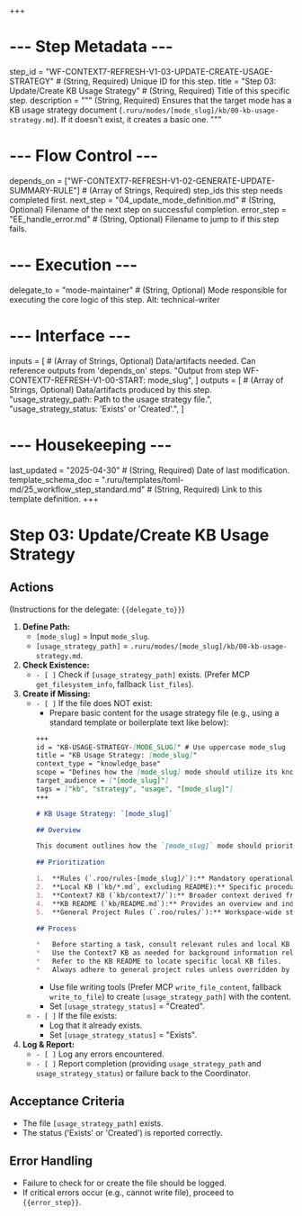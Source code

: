 +++
# --- Step Metadata ---
step_id = "WF-CONTEXT7-REFRESH-V1-03-UPDATE-CREATE-USAGE-STRATEGY" # (String, Required) Unique ID for this step.
title = "Step 03: Update/Create KB Usage Strategy" # (String, Required) Title of this specific step.
description = """
(String, Required) Ensures that the target mode has a KB usage strategy document
(`.ruru/modes/[mode_slug]/kb/00-kb-usage-strategy.md`). If it doesn't exist, it creates a basic one.
"""

# --- Flow Control ---
depends_on = ["WF-CONTEXT7-REFRESH-V1-02-GENERATE-UPDATE-SUMMARY-RULE"] # (Array of Strings, Required) step_ids this step needs completed first.
next_step = "04_update_mode_definition.md" # (String, Optional) Filename of the next step on successful completion.
error_step = "EE_handle_error.md" # (String, Optional) Filename to jump to if this step fails.

# --- Execution ---
delegate_to = "mode-maintainer" # (String, Optional) Mode responsible for executing the core logic of this step. Alt: technical-writer

# --- Interface ---
inputs = [ # (Array of Strings, Optional) Data/artifacts needed. Can reference outputs from 'depends_on' steps.
    "Output from step WF-CONTEXT7-REFRESH-V1-00-START: mode_slug",
]
outputs = [ # (Array of Strings, Optional) Data/artifacts produced by this step.
    "usage_strategy_path: Path to the usage strategy file.",
    "usage_strategy_status: 'Exists' or 'Created'.",
]

# --- Housekeeping ---
last_updated = "2025-04-30" # (String, Required) Date of last modification.
template_schema_doc = ".ruru/templates/toml-md/25_workflow_step_standard.md" # (String, Required) Link to this template definition.
+++

# Step 03: Update/Create KB Usage Strategy

## Actions

(Instructions for the delegate: `{{delegate_to}}`)

1.  **Define Path:**
    *   `[mode_slug]` = Input `mode_slug`.
    *   `[usage_strategy_path]` = `.ruru/modes/[mode_slug]/kb/00-kb-usage-strategy.md`.
2.  **Check Existence:**
    *   `- [ ]` Check if `[usage_strategy_path]` exists. (Prefer MCP `get_filesystem_info`, fallback `list_files`).
3.  **Create if Missing:**
    *   `- [ ]` If the file does NOT exist:
        *   Prepare basic content for the usage strategy file (e.g., using a standard template or boilerplate text like below):
          ```markdown
          +++
          id = "KB-USAGE-STRATEGY-[MODE_SLUG]" # Use uppercase mode_slug
          title = "KB Usage Strategy: [mode_slug]"
          context_type = "knowledge_base"
          scope = "Defines how the [mode_slug] mode should utilize its knowledge base"
          target_audience = ["[mode_slug]"]
          tags = ["kb", "strategy", "usage", "[mode_slug]"]
          +++

          # KB Usage Strategy: `[mode_slug]`

          ## Overview

          This document outlines how the `[mode_slug]` mode should prioritize and utilize the information contained within its knowledge base (KB) located in the `.ruru/modes/[mode_slug]/kb/` directory.

          ## Prioritization

          1.  **Rules (`.roo/rules-[mode_slug]/`):** Mandatory operational constraints MUST be followed.
          2.  **Local KB (`kb/*.md`, excluding README):** Specific procedures, guidelines, and examples relevant to this mode's tasks.
          3.  **Context7 KB (`kb/context7/`):** Broader context derived from external documentation (refer to `kb/context7/_index.json` for topics). Use this for understanding concepts, APIs, and background information related to the source documentation.
          4.  **KB README (`kb/README.md`):** Provides an overview and index of the local KB files.
          5.  **General Project Rules (`.roo/rules/`):** Workspace-wide standards and conventions.

          ## Process

          *   Before starting a task, consult relevant rules and local KB documents.
          *   Use the Context7 KB as needed for background information related to the source documentation.
          *   Refer to the KB README to locate specific local KB files.
          *   Always adhere to general project rules unless overridden by mode-specific rules.
          ```
        *   Use file writing tools (Prefer MCP `write_file_content`, fallback `write_to_file`) to create `[usage_strategy_path]` with the content.
        *   Set `[usage_strategy_status]` = "Created".
    *   `- [ ]` If the file exists:
        *   Log that it already exists.
        *   Set `[usage_strategy_status]` = "Exists".
4.  **Log & Report:**
    *   `- [ ]` Log any errors encountered.
    *   `- [ ]` Report completion (providing `usage_strategy_path` and `usage_strategy_status`) or failure back to the Coordinator.

## Acceptance Criteria

*   The file `[usage_strategy_path]` exists.
*   The status ('Exists' or 'Created') is reported correctly.

## Error Handling

*   Failure to check for or create the file should be logged.
*   If critical errors occur (e.g., cannot write file), proceed to `{{error_step}}`.
